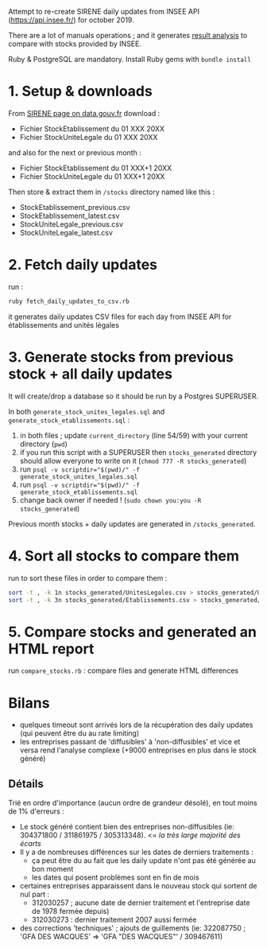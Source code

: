 Attempt to re-create SIRENE daily updates from INSEE API (https://api.insee.fr/) for october 2019.

There are a lot of manuals operations ; and it generates [result analysis](#bilans) to compare with stocks provided by INSEE.

Ruby & PostgreSQL are mandatory. Install Ruby gems with `bundle install`

# 1. Setup & downloads
From [SIRENE page on data.gouv.fr](https://www.data.gouv.fr/fr/datasets/base-sirene-des-entreprises-et-de-leurs-etablissements-siren-siret/) download :

- Fichier StockEtablissement du 01 XXX 20XX
- Fichier StockUniteLegale du 01 XXX 20XX

and also for the next or previous month :

- Fichier StockEtablissement du 01 XXX+1 20XX
- Fichier StockUniteLegale du 01 XXX+1 20XX

Then store & extract them in `/stocks` directory named like this :
- StockEtablissement_previous.csv
- StockEtablissement_latest.csv
- StockUniteLegale_previous.csv
- StockUniteLegale_latest.csv

# 2. Fetch daily updates
run :
```bash
ruby fetch_daily_updates_to_csv.rb
```
it generates daily updates CSV files for each day from INSEE API for établissements and unités légales

# 3. Generate stocks from previous stock + all daily updates
It will create/drop a database so it should be run by a Postgres SUPERUSER.

In both `generate_stock_unites_legales.sql` and `generate_stock_etablissements.sql` :

1. in both files ; update `current_directory` (line 54/59) with your current directory (`pwd`)
2. if you run this script with a SUPERUSER then `stocks_generated` directory should allow everyone to write on it (`chmod 777 -R stocks_generated`)
3. run `psql -v scriptdir="$(pwd)/" -f generate_stock_unites_legales.sql`
4. run `psql -v scriptdir="$(pwd)/" -f generate_stock_etablissements.sql`
5. change back owner if needed ! (`sudo chown you:you -R stocks_generated`)

Previous month stocks + daily updates are generated in `/stocks_generated`.

# 4. Sort all stocks to compare them
run to sort these files in order to compare them :
```bash
sort -t , -k 1n stocks_generated/UnitesLegales.csv > stocks_generated/UnitesLegales_sorted.csv
sort -t , -k 3n stocks_generated/Etablissements.csv > stocks_generated/Etablissements_sorted.csv
```

# 5. Compare stocks and generated an HTML report
run `compare_stocks.rb` : compare files and generate HTML differences

# Bilans

- quelques timeout sont arrivés lors de la récupération des daily updates (qui peuvent être du au rate limiting)
- les entreprises passant de 'diffusibles' à 'non-diffusibles' et vice et versa rend l'analyse complexe (+9000 entreprises en plus dans le stock généré)

## Détails

Trié en ordre d'importance (aucun ordre de grandeur désolé), en tout moins de 1% d'erreurs :
- Le stock généré contient bien des entreprises non-diffusibles (ie: 304371800 / 311861975 / 305313348). <= *la très large majorité des écarts*
- Il y a de nombreuses différences sur les dates de derniers traitements :
  - ça peut être du au fait que les daily update n'ont pas été générée au bon moment
  - les dates qui posent problèmes sont en fin de mois
- certaines entreprises apparaissent dans le nouveau stock qui sortent de nul part :
  - 312030257 ; aucune date de dernier traitement et l'entreprise date de 1978 fermée depuis)
  - 312030273 : dernier traitement 2007 aussi fermée
- des corrections 'techniques' ; ajouts de guillements (ie: 322087750 ; 'GFA DES WACQUES' => 'GFA "DES WACQUES"' / 309467611)
